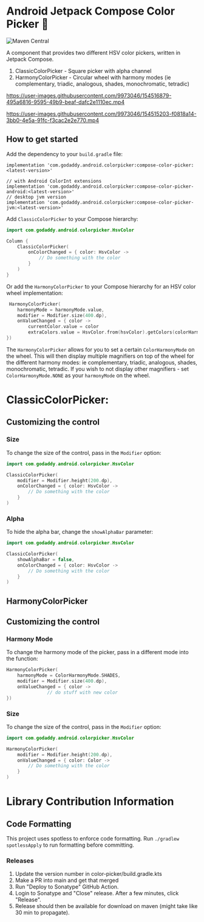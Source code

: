 # Android Jetpack Compose Color Picker 🎨

![Maven Central](https://img.shields.io/maven-central/v/com.godaddy.android.colorpicker/compose-color-picker-android?style=flat-square)

A component that provides two different HSV color pickers, written in Jetpack Compose.
1. ClassicColorPicker - Square picker with alpha channel
2. HarmonyColorPicker - Circular wheel with harmony modes (ie complementary, triadic, analogous, shades, monochromatic, tetradic)


https://user-images.githubusercontent.com/9973046/154516879-495a6816-9595-49b9-beaf-dafc2e1110ec.mp4

https://user-images.githubusercontent.com/9973046/154515203-f0818a14-3bb0-4e5a-91fc-f3cac2e2e770.mp4


## How to get started

Add the dependency to your `build.gradle` file:

```
implementation 'com.godaddy.android.colorpicker:compose-color-picker:<latest-version>'

// with Android ColorInt extensions
implementation 'com.godaddy.android.colorpicker:compose-color-picker-android:<latest-version>'
// desktop jvm version
implementation 'com.godaddy.android.colorpicker:compose-color-picker-jvm:<latest-version>'
```

Add `ClassicColorPicker` to your Compose hierarchy:

```kotlin
import com.godaddy.android.colorpicker.HsvColor

Column {
    ClassicColorPicker(
        onColorChanged = { color: HsvColor ->
            // Do something with the color
        }
    )
}
```

Or add the `HarmonyColorPicker` to your Compose hierarchy for an HSV color wheel implementation:

```kotlin
 HarmonyColorPicker(
    harmonyMode = harmonyMode.value,
    modifier = Modifier.size(400.dp),
    onValueChanged = { color ->
        currentColor.value = color
        extraColors.value = HsvColor.from(hsvColor).getColors(colorHarmonyMode = harmonyMode.value)
})
```

The `HarmonyColorPicker` allows for you to set a certain `ColorHarmonyMode` on the wheel.
This will then display multiple magnifiers on top of the wheel for the different harmony modes: ie complementary, triadic, analogous, shades, monochromatic, tetradic.
If you wish to not display other magnifiers - set `ColorHarmonyMode.NONE` as your `harmonyMode` on the wheel.

# ClassicColorPicker:
## Customizing the control

### Size

To change the size of the control, pass in the `Modifier` option:

```kotlin
import com.godaddy.android.colorpicker.HsvColor

ClassicColorPicker(
    modifier = Modifier.height(200.dp),
    onColorChanged = { color: HsvColor ->
        // Do something with the color
    }
)
```

### Alpha

To hide the alpha bar, change the `showAlphaBar` parameter:

```kotlin
import com.godaddy.android.colorpicker.HsvColor

ClassicColorPicker(
    showAlphaBar = false,
    onColorChanged = { color: HsvColor ->
        // Do something with the color
    }
)
```

## HarmonyColorPicker

## Customizing the control

### Harmony Mode

To change the harmony mode of the picker, pass in a different mode into the function:

```kotlin
HarmonyColorPicker(
    harmonyMode = ColorHarmonyMode.SHADES,
    modifier = Modifier.size(400.dp),
    onValueChanged = { color ->
               // do stuff with new color
})
```

### Size

To change the size of the control, pass in the `Modifier` option:

```kotlin
import com.godaddy.android.colorpicker.HsvColor

HarmonyColorPicker(
    modifier = Modifier.height(200.dp),
    onValueChanged = { color: Color ->
        // Do something with the color
    }
)
```

# Library Contribution Information

## Code Formatting

This project uses spotless to enforce code formatting. Run `./gradlew spotlessApply` to run formatting before committing.

### Releases

1. Update the version number in color-picker/build.gradle.kts
2. Make a PR into main and get that merged
3. Run "Deploy to Sonatype" GitHub Action.
4. Login to Sonatype and "Close" release. After a few minutes, click "Release".
5. Release should then be available for download on maven (might take like 30 min to propagate).
